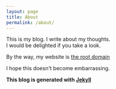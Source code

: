 ```yaml
---
layout: page
title: About
permalink: /about/
---
```


This is my blog. I write about my thoughts. <br />
I would be delighted if you take a look.

By the way, my website is [the root domain](https://pyoky.me)

I hope this doesn't become embarrassing.


**This blog is generated with [Jekyll](https://jekyllrb.com)**
